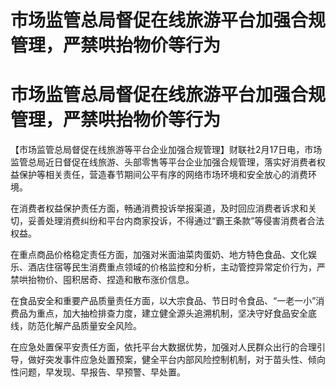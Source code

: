# 市场监管总局督促在线旅游平台加强合规管理，严禁哄抬物价等行为

# 市场监管总局督促在线旅游平台加强合规管理，严禁哄抬物价等行为

【市场监管总局督促在线旅游等平台企业加强合规管理】财联社2月17日电，市场监管总局近日督促在线旅游、头部零售等平台企业加强合规管理，落实好消费者权益保护等相关责任，营造春节期间公平有序的网络市场环境和安全放心的消费环境。

在消费者权益保护责任方面，畅通消费投诉举报渠道，及时回应消费者诉求和关切，妥善处理消费纠纷和平台内商家投诉，不得通过“霸王条款”等侵害消费者合法权益。

在重点商品价格稳定责任方面，加强对米面油菜肉蛋奶、地方特色食品、文化娱乐、酒店住宿等民生消费重点领域的价格监控和分析，主动管控异常定价行为，严禁哄抬物价、囤积居奇、捏造和散布涨价信息。

在食品安全和重要产品质量责任方面，以大宗食品、节日时令食品、“一老一小”消费品为重点，加大抽检排查力度，建立健全源头追溯机制，坚决守好食品安全底线，防范化解产品质量安全风险。

在应急处置保平安责任方面，依托平台大数据优势，加强对人民群众出行的合理引导，做好突发事件应急处置预案，健全平台内部风险控制机制，对于苗头性、倾向性问题，早发现、早报告、早预警、早处置。

